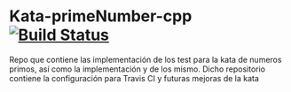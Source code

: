 # Kata-primeNumber-cpp [![Build Status](https://travis-ci.org/erepo/Kata-primeNumber-cpp.svg?branch=master)](https://travis-ci.org/erepo/Kata-primeNumber-cpp)
Repo que contiene las implementación de los test para la kata de numeros primos, así como la implementación y de los mismo. Dicho repositorio contiene la configuración para Travis CI y futuras mejoras de la kata
